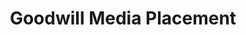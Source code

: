 ---
layout: project
title:  Goodwill Media Placement
client: Goodwill NCW
thumbnail: goodwill-logo.jpg
tags:
- Media Buying

featured: true
---